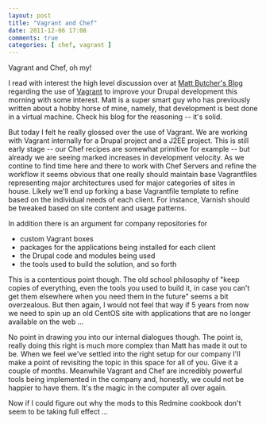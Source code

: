 ```yaml
---
layout: post
title: "Vagrant and Chef"
date: 2011-12-06 17:08
comments: true
categories: [ chef, vagrant ]
---
```


Vagrant and Chef, oh my!

I read with interest the high level discussion over at [Matt Butcher's Blog](http://technosophos.com/content/building-custom-drupal-image-vagrant) regarding the use of [Vagrant](http://vagrantup.com) to improve your Drupal development this morning with some interest. Matt is a super smart guy who has previously written about a hobby horse of mine, namely, that development is best done in a virtual machine. Check his blog for the reasoning -- it's solid.

But today I felt he really glossed over the use of Vagrant. We are working with Vagrant internally for a Drupal project and a J2EE project. This is still early stage -- our Chef recipes are somewhat primitive for example -- but already we are seeing marked increases in development velocity. As we contine to find time here and there to work with Chef Servers and refine the workflow it seems obvious that one really should maintain base Vagrantfiles representing major architectures used for major categories of sites in house. Likely we'll end up forking a base Vagrantfile template to refine based on the individual needs of each client. For instance, Varnish should be tweaked based on site content and usage patterns.

In addition there is an argument for company repositories for

-  custom Vagrant boxes
-  packages for the applications being installed for each client
-  the Drupal code and modules being used
-  the tools used to build the solution, and so forth

This is a contentious point though. The old school philosophy of "keep copies of everything, even the tools you used to build it, in case you can't get them elsewhere when you need them in the future" seems a bit overzealous. But then again, I would not feel that way if 5 years from now we need to spin up an old CentOS site with applications that are no longer available on the web ...

No point in drawing you into our internal dialogues though. The point is, really doing this right is much more complex than Matt has made it out to be. When we feel we've settled into the right setup for our company I'll make a point of revisiting the topic in this space for all of you. Give it a couple of months. Meanwhile Vagrant and Chef are incredibly powerful tools being implemented in the company and, honestly, we could not be happier to have them. It's the magic in the computer all over again.


Now if I could figure out why the mods to this Redmine cookbook don't seem to be taking full effect ...
